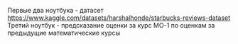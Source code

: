 Первые два ноутбука - датасет https://www.kaggle.com/datasets/harshalhonde/starbucks-reviews-dataset
Третий ноутбук - предсказание оценки за курс МО-1 по оценкам за предыдущие математические курсы
